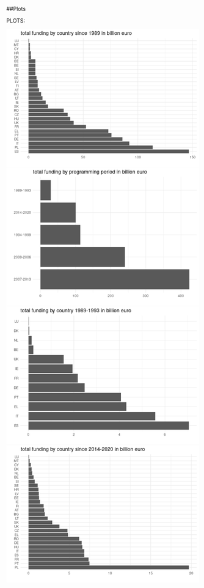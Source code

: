 \##Plots

PLOTS:

![](README_files/figure-markdown_strict/pressure-1.png)![](README_files/figure-markdown_strict/pressure-2.png)![](README_files/figure-markdown_strict/pressure-3.png)![](README_files/figure-markdown_strict/pressure-4.png)
